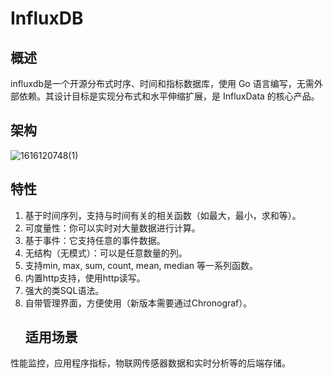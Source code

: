 # **InfluxDB**
## **概述**
influxdb是一个开源分布式时序、时间和指标数据库，使用 Go 语言编写，无需外部依赖。其设计目标是实现分布式和水平伸缩扩展，是 InfluxData 的核心产品。
## **架构**
![1616120748(1)](/docs/images/shijian/Aspose.Words.d0120bb9-f0d0-4db8-ba15-75e8166ad7d6.001.png)
## **特性**
1. 基于时间序列，支持与时间有关的相关函数（如最大，最小，求和等）。
1. 可度量性：你可以实时对大量数据进行计算。
1. 基于事件：它支持任意的事件数据。 
1. 无结构（无模式）：可以是任意数量的列。 
1. 支持min, max, sum, count, mean, median 等一系列函数。
1. 内置http支持，使用http读写。
1. 强大的类SQL语法。 
1. 自带管理界面，方便使用（新版本需要通过Chronograf）。
   ## **适用场景**
性能监控，应用程序指标，物联网传感器数据和实时分析等的后端存储。